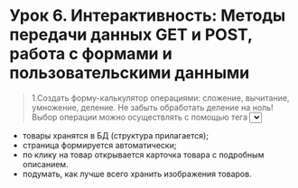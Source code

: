 # Урок 6. Интерактивность: Методы передачи данных GET и POST, работа с формами и пользовательскими данными

> 1.Создать форму-калькулятор операциями: сложение, вычитание, умножение, деление. Не забыть обработать деление на ноль! Выбор операции можно осуществлять с помощью тега <select>.
> 2.Создать калькулятор, который будет определять тип выбранной пользователем операции, ориентируясь на нажатую кнопку.
> 3.Добавить функционал отзывов в имеющийся у вас проект.
> 4.Создать страницу каталога товаров:
* товары хранятся в БД (структура прилагается);
* страница формируется автоматически;
* по клику на товар открывается карточка товара с подробным описанием.
* подумать, как лучше всего хранить изображения товаров.
